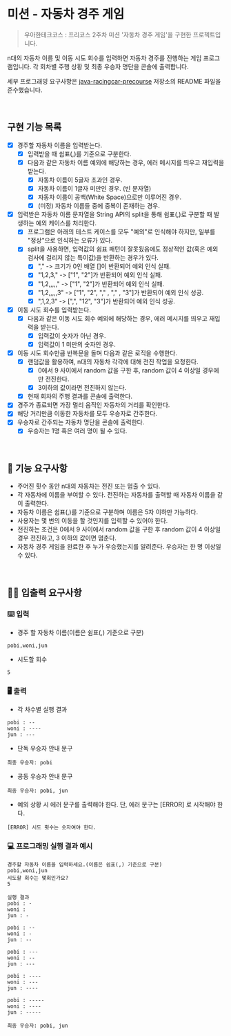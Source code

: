 # 미션 - 자동차 경주 게임

> 우아한테크코스 : 프리코스 2주차 미션 '자동차 경주 게임'을 구현한 프로젝트입니다.

n대의 자동차 이름 및 이동 시도 회수를 입력하면 자동차 경주를 진행하는 게임 프로그램입니다.
각 회차별 주행 상황 및 최종 우승자 명단을 콘솔에 출력합니다.

세부 프로그래밍 요구사항은 [java-racingcar-precourse](https://github.com/woowacourse/java-racingcar-precourse) 저장소의 README 파일을 준수했습니다.

<br>

## 구현 기능 목록

* [x] 경주할 자동차 이름을 입력받는다.
    * [x] 입력받을 때 쉼표(,)를 기준으로 구분한다.
    * [x] 다음과 같은 자동차 이름 예외에 해당하는 경우, 에러 메시지를 띄우고 재입력을 받는다.
        * [x] 자동차 이름이 5글자 초과인 경우.
        * [x] 자동차 이름이 1글자 미만인 경우. (빈 문자열)
        * [x] 자동차 이름이 공백(White Space)으로만 이루어진 경우.
        * [x] (미정) 자동차 이름들 중에 중복이 존재하는 경우.
* [x] 입력받은 자동차 이름 문자열을 String API의 split을 통해 쉼표(,)로 구분할 때 발생하는 예외 케이스를 처리한다.
    * [x] 프로그램은 아래의 테스트 케이스를 모두 "예외"로 인식해야 하지만, 일부를 "정상"으로 인식하는 오류가 있다.
    * [x] split을 사용하면, 입력값의 쉼표 패턴이 잘못됬음에도 정상적인 값(혹은 예외 검사에 걸리지 않는 특이값)을 반환하는 경우가 있다.
        * [x] "," -> 크기가 0인 배열 []이 반환되어 예외 인식 실패.
        * [x] "1,2,3," -> ["1", "2"]가 반환되어 예외 인식 실패.
        * [x] "1,2,,,,," -> ["1", "2"]가 반환되어 예외 인식 실패.
        * [x] "1,2,,,,,3" -> ["1", "2", "," , "," , "3"]가 반환되어 예외 인식 성공.
        * [x] ",1,2,3" -> [",", "12", "3"]가 반환되어 예외 인식 성공.
* [x] 이동 시도 회수를 입력받는다.
    * [x] 다음과 같은 이동 시도 회수 예외에 해당하는 경우, 에러 메시지를 띄우고 재입력을 받는다.
        * [x] 입력값이 숫자가 아닌 경우.
        * [x] 입력값이 1 미만의 숫자인 경우.
* [x] 이동 시도 회수만큼 반복문을 돌며 다음과 같은 로직을 수행한다.
    * [x] 랜덤값을 활용하여, n대의 자동차 각각에 대해 전진 작업을 요청한다.
        * [x] 0에서 9 사이에서 random 값을 구한 후, random 값이 4 이상일 경우에만 전진한다.
        * [x] 3이하의 값이라면 전진하지 않는다.
    * [x] 현재 회차의 주행 결과를 콘솔에 출력한다.
* [x] 경주가 종료되면 가장 멀리 움직인 자동차의 거리를 확인한다.
* [x] 해당 거리만큼 이동한 자동차를 모두 우승자로 간주한다.
* [x] 우승자로 간주되는 자동차 명단을 콘솔에 출력한다.
    * [x] 우승자는 1명 혹은 여러 명이 될 수 있다.

<br>

## 🚀 기능 요구사항
- 주어진 횟수 동안 n대의 자동차는 전진 또는 멈출 수 있다.
- 각 자동차에 이름을 부여할 수 있다. 전진하는 자동차를 출력할 때 자동차 이름을 같이 출력한다.
- 자동차 이름은 쉼표(,)를 기준으로 구분하며 이름은 5자 이하만 가능하다.
- 사용자는 몇 번의 이동을 할 것인지를 입력할 수 있어야 한다.
- 전진하는 조건은 0에서 9 사이에서 random 값을 구한 후 random 값이 4 이상일 경우 전진하고, 3 이하의 값이면 멈춘다.
- 자동차 경주 게임을 완료한 후 누가 우승했는지를 알려준다. 우승자는 한 명 이상일 수 있다.

<br>

## ✍🏻 입출력 요구사항
### ⌨️ 입력
- 경주 할 자동차 이름(이름은 쉼표(,) 기준으로 구분)
```
pobi,woni,jun
```
- 시도할 회수
```
5
```

### 🖥 출력
- 각 차수별 실행 결과
```
pobi : --
woni : ----
jun : ---
```
- 단독 우승자 안내 문구
```
최종 우승자: pobi
```
- 공동 우승자 안내 문구
```
최종 우승자: pobi, jun
```
- 예외 상황 시 에러 문구를 출력해야 한다. 단, 에러 문구는 [ERROR] 로 시작해야 한다.
```
[ERROR] 시도 횟수는 숫자여야 한다.
```

### 💻 프로그래밍 실행 결과 예시
```
경주할 자동차 이름을 입력하세요.(이름은 쉼표(,) 기준으로 구분)
pobi,woni,jun
시도할 회수는 몇회인가요?
5

실행 결과
pobi : -
woni : 
jun : -

pobi : --
woni : -
jun : --

pobi : ---
woni : --
jun : ---

pobi : ----
woni : ---
jun : ----

pobi : -----
woni : ----
jun : -----

최종 우승자: pobi, jun
```
